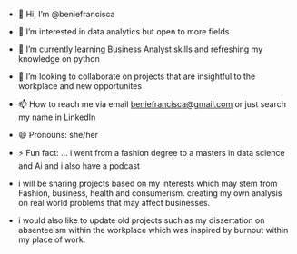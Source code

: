 - 👋 Hi, I’m @beniefrancisca
- 👀 I’m interested in data analytics but open to more fields
- 🌱 I’m currently learning Business Analyst skills and refreshing my knowledge on python 
- 💞️ I’m looking to collaborate on projects that are insightful to the workplace and new opportunites
- 📫 How to reach me via email beniefrancisca@gmail.com or just search my name in LinkedIn
- 😄 Pronouns: she/her
- ⚡ Fun fact: ... i went from a fashion degree to a masters in data science and Ai and i also have a podcast

- i will be sharing projects based on my interests which may stem from Fashion, business, health and consumerism. creating my own analysis on real world problems that may affect businesses.
- i would also like to update old projects such as my dissertation on absenteeism within the workplace which was inspired by burnout within my place of work. 

<!---
beniefrancisca/beniefrancisca is a ✨ special ✨ repository because its `README.md` (this file) appears on your GitHub profile.
You can click the Preview link to take a look at your changes.
--->
